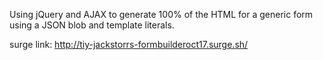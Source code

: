 Using jQuery and AJAX to generate 100% of the HTML for a generic form using a JSON blob and template literals.

surge link:
http://tiy-jackstorrs-formbuilderoct17.surge.sh/
